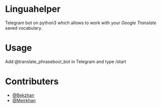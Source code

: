 # Linguahelper
Telegram bot on python3 which allows to work with your *Google Translate* saved vocabulary.

# Usage
Add @translate_phrasebool_bot in Telegram and type /start


# Contributers
- [@Bekzhan](https://github.com/Bekzhannn)
- [@Meirkhan](https://github.com/meirelop)
